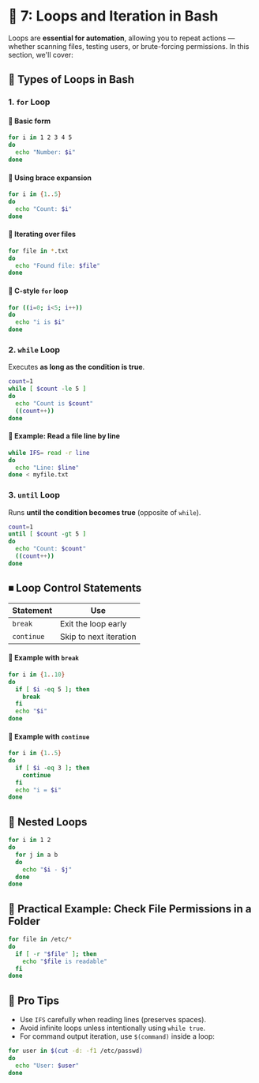 # 🔁 7: Loops and Iteration in Bash

Loops are **essential for automation**, allowing you to repeat actions — whether scanning files, testing users, or brute-forcing permissions. In this section, we'll cover:

## 🔄 Types of Loops in Bash

### 1. `for` Loop

#### 🔹 Basic form

```bash
for i in 1 2 3 4 5
do
  echo "Number: $i"
done
```

#### 🔹 Using brace expansion

```bash
for i in {1..5}
do
  echo "Count: $i"
done
```

#### 🔹 Iterating over files

```bash
for file in *.txt
do
  echo "Found file: $file"
done
```

#### 🔹 C-style `for` loop

```bash
for ((i=0; i<5; i++))
do
  echo "i is $i"
done
```

### 2. `while` Loop

Executes **as long as the condition is true**.

```bash
count=1
while [ $count -le 5 ]
do
  echo "Count is $count"
  ((count++))
done
```

#### 🔹 Example: Read a file line by line

```bash
while IFS= read -r line
do
  echo "Line: $line"
done < myfile.txt
```

### 3. `until` Loop

Runs **until the condition becomes true** (opposite of `while`).

```bash
count=1
until [ $count -gt 5 ]
do
  echo "Count: $count"
  ((count++))
done
```

## ⏹ Loop Control Statements

| Statement | Use |
|-----------|-----|
| `break` | Exit the loop early |
| `continue` | Skip to next iteration |

#### 🔹 Example with `break`

```bash
for i in {1..10}
do
  if [ $i -eq 5 ]; then
    break
  fi
  echo "$i"
done
```

#### 🔹 Example with `continue`

```bash
for i in {1..5}
do
  if [ $i -eq 3 ]; then
    continue
  fi
  echo "i = $i"
done
```

## 🧪 Nested Loops

```bash
for i in 1 2
do
  for j in a b
  do
    echo "$i - $j"
  done
done
```

## 🔐 Practical Example: Check File Permissions in a Folder

```bash
for file in /etc/*
do
  if [ -r "$file" ]; then
    echo "$file is readable"
  fi
done
```

## 🧠 Pro Tips

* Use `IFS` carefully when reading lines (preserves spaces).
* Avoid infinite loops unless intentionally using `while true`.
* For command output iteration, use `$(command)` inside a loop:

```bash
for user in $(cut -d: -f1 /etc/passwd)
do
  echo "User: $user"
done
```
